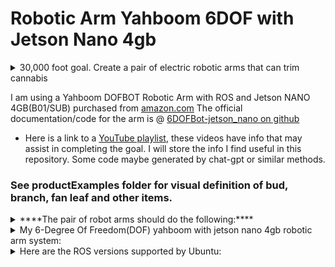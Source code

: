 # Robotic Arm Yahboom 6DOF with Jetson Nano 4gb

<details>

<summary> 30,000 foot goal. Create a pair of electric robotic arms that can trim cannabis </summary>

Create a pair of electric robotic arms that can **automatically** trim dried cannabis flowers using a standard pair of trimming scissors. The arm uses servo motors to rotate the joints. For vision- open cv or other methods of object detection using camera. The arm will be able to grasp (using a two fingered-claw) a branch or bud from a bin full of branches, then hold the branch while a second arm with scissors attached (to the claw) will trim the buds. The finished buds will be dropped into a bucket when complete. **The target goal is to trim 1 pound of cannabis in 8 hours time.** The average human trimmer would trim for about 7.2 hours in a standard work day, 1 pound would be the expected minimum. 2 pounds would be a high amount for a human trimmer in a standard 8 hour work day.

</details>

I am using a Yahboom DOFBOT Robotic Arm with ROS and Jetson NANO 4GB(B01/SUB) purchased from [amazon.com](https://www.amazon.com/Yahboom-Controlled-Programmable-Robotics-Identity/dp/B09T96PS3S/ref=asc_df_B09T96PS3S/?tag=hyprod-20&linkCode=df0&hvadid=647177154660&hvpos=&hvnetw=g&hvrand=9522090457653424090&hvpone=&hvptwo=&hvqmt=&hvdev=c&hvdvcmdl=&hvlocint=&hvlocphy=9029977&hvtargid=pla-1948863623457&psc=1&gclid=CjwKCAjw-vmkBhBMEiwAlrMeF-Z9-dOB8Xg7fpWzmVdcTm2_Ga3R2E9iPS-FwKbWelSRKJymOayAkxoCRlYQAvD_BwE)
The official documentation/code for the arm is @ [6DOFBot-jetson_nano on github](https://github.com/YahboomTechnology/dofbot-jetson_nano.git)

- Here is a link  to a [YouTube playlist](https://www.youtube.com/playlist?list=PLcbaYozXcpF65uUvdCmepFYYjx4FZ4Iwq), these videos have info that may assist in completing the goal.
I will store the info I find useful in this repository. Some code maybe generated by chat-gpt or similar methods.

### See productExamples folder for visual definition of bud, branch, fan leaf and other items.

<details>

<summary> ****The pair of robot arms should do the following:**** </summary>

- trim = remove all fan leaves (see assets for product example photos)

- Able to grasp a branch or bud with pincer-type end effector(2 finger claw)

- Able to open and close a pair of standard trimming scissors, which will be securely attached to end effector(claw). Scissors will be detachable from claw for cleaning.

- Able to identify a single branch or bud in a bin full of similar items.

- Will need camera for object detection. 
    - using open-cv or other methods. python or c++ maybe used.
    - Yolo v5 is compatible with jetson nano.
- Able to work together as a pair of arms, one will hold the scissors(scissor arm), the other will hold a branch/bud(branch arm).

- Branch arm able to identify fan leaves on bud and coordinate with scissor arm to remove all fan leaves.

- Branch arm able to rotate the bud/branch while scissor arm opens and closes scissors to complete trim.

</details>

<details>

<summary>My 6-Degree Of Freedom(DOF) yahboom with jetson nano 4gb robotic arm system:</summary>

- Operating System: Ubuntu 18  64bit
- rosdistro: melodic
- rosversion: 1.14.13
- Im using a 17" HDMI monitor, wireless keyboard and mouse plugged into USB on the Jetson Nano, which is plugged into yahboom control board. Use the terminal to run python scripts directly on the robot. This is the easiest way and gives the user complete control over the robot.

</details>

<details>

<summary>Here are the ROS versions supported by Ubuntu:</summary>

- Ubuntu 16.04 / ROS Kinetic
- Ubuntu 18.04 / ROS Melodic
- Ubuntu 20.04 / ROS Noetic

</details>




